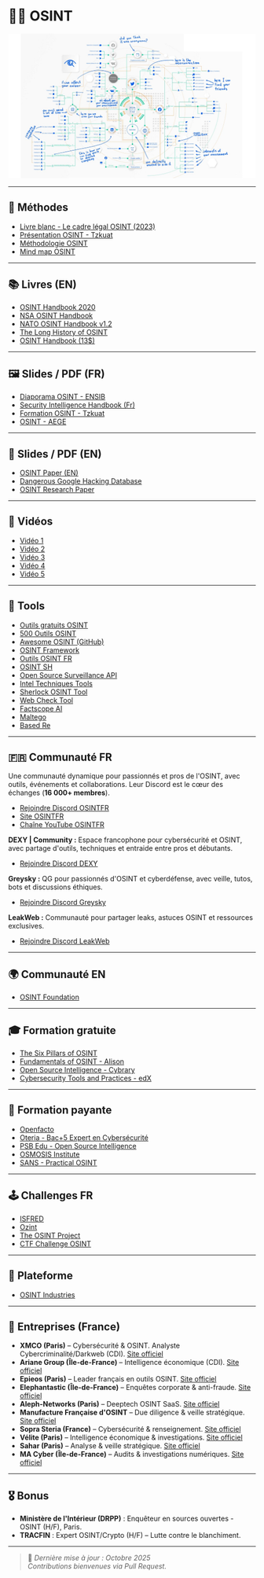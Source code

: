# 🕵️‍♂️ **OSINT**

![OSINT Image](picture/osint_picture.jpg)

---

## 🧭 **Méthodes**
- [Livre blanc - Le cadre légal OSINT (2023)](https://ozint.eu/contributions/Livre%20blanc-Le%20cadre%20legal%20OSINT-2023.pdf)
- [Présentation OSINT - Tzkuat](https://repo.tzku.at/presentation/OSINT-tzkuat.pdf)
- [Méthodologie OSINT](https://ozint.eu/fiche-pedagogique/methodologie/)
- [Mind map OSINT]([https://ozint.eu/fiche-pedagogique/methodologie/](https://webbreacher.com/2018/07/12/osint-map/))

---

## 📚 **Livres (EN)**
- [OSINT Handbook 2020](https://i-intelligence.eu/uploads/public-documents/OSINT_Handbook_2020.pdf)
- [NSA OSINT Handbook](https://nsarchive2.gwu.edu/NSAEBB/NSAEBB436/docs/EBB-005.pdf)
- [NATO OSINT Handbook v1.2](https://archive.org/details/NATOOSINTHandbookV1.2/mode/2up)
- [The Long History of OSINT](https://www.researchgate.net/publication/371580573_The_long_history_of_OSINT)
- [OSINT Handbook (13$)](https://buymeacoffee.com/notescatalog/e/258542)

---

## 🖼️ **Slides / PDF (FR)**
- [Diaporama OSINT - ENSIB](https://www.enssib.fr/bibliotheque-numerique/documents/72482-diaporama-osint-s-ouvrir-aux-sources-de-l-investigation.pdf)
- [Security Intelligence Handbook (Fr)](https://go.recordedfuture.com/hubfs/ebooks/security-intelligence-handbook-third-edition-fr.pdf)
- [Formation OSINT - Tzkuat](https://repo.tzku.at/documentation/osint/Formation%20OSINT.pdf)
- [OSINT - AEGE](https://www.aege.fr/global/gene/link.php?news_link=2022093332_mag-osint-10-aege.pdf&fg=1)

---

## 📄 **Slides / PDF (EN)**
- [OSINT Paper (EN)](https://ceur-ws.org/Vol-3654/short3.pdf)
- [Dangerous Google Hacking Database](https://repo.tzku.at/documentation/osint/Dangerours%20Google%20Hacking%20Database%20and%20Attacks.pdf)
- [OSINT Research Paper](https://papers.ssrn.com/sol3/papers.cfm?abstract_id=5281845)

---

## 🎥 **Vidéos**
- [Vidéo 1](https://www.youtube.com/watch?v=gZXZmHRxDWk)
- [Vidéo 2](https://www.youtube.com/watch?v=GameXsraN8Y)
- [Vidéo 3](https://www.youtube.com/watch?v=jP47EQGpOY8)
- [Vidéo 4](https://www.youtube.com/watch?v=wn-i5bRVJbU)
- [Vidéo 5](https://www.youtube.com/watch?v=qz5lSFS4BYY)

---

## 🧰 **Tools**
- [Outils gratuits OSINT](https://cryptrz.org/wordpress/2025/03/02/quelques-outils-gratuits-pour-de-losint/)
- [500 Outils OSINT](https://start.me/p/0Pqbdg/osint-500-tools?locale=fr)
- [Awesome OSINT (GitHub)](https://github.com/jivoi/awesome-osint)
- [OSINT Framework](https://osintframework.com/)
- [Outils OSINT FR](https://osintfr.com/outils/)
- [OSINT SH](https://osint.sh/)
- [Open Source Surveillance API](https://app.theneo.io/offensive-osint/oss/open-source-surveillance-api)
- [Intel Techniques Tools](https://inteltechniques.com/tools/index.html)
- [Sherlock OSINT Tool](https://github.com/sherlock-project/sherlock)
- [Web Check Tool](https://github.com/Lissy93/web-check)
- [Factscope AI](https://www.factscopeai.com/)
- [Maltego](https://www.maltego.com/)
- [Based Re](https://bf.based.re/)

---

## 🇫🇷 **Communauté FR**

Une communauté dynamique pour passionnés et pros de l'OSINT, avec outils, événements et collaborations. Leur Discord est le cœur des échanges (**16 000+ membres**).

- [Rejoindre Discord OSINTFR](https://discord.com/invite/dWY9sWFKYD)
- [Site OSINTFR](https://osintfr.com/)
- [Chaîne YouTube OSINTFR](https://www.youtube.com/@osintfr/videos)

**DEXY | Community :** Espace francophone pour cybersécurité et OSINT, avec partage d'outils, techniques et entraide entre pros et débutants.  
- [Rejoindre Discord DEXY](https://discord.gg/bDueEj4Dt9)

**Greysky :** QG pour passionnés d'OSINT et cyberdéfense, avec veille, tutos, bots et discussions éthiques.  
- [Rejoindre Discord Greysky](https://discord.gg/daFvd4h6)

**LeakWeb :** Communauté pour partager leaks, astuces OSINT et ressources exclusives.  
- [Rejoindre Discord LeakWeb](https://discord.gg/h5kRYEZKy2)

---

## 🌍 **Communauté EN**
- [OSINT Foundation](https://www.osintfoundation.com/osint/Standards.asp)

---

## 🎓 **Formation gratuite**
- [The Six Pillars of OSINT](https://osintteam.blog/the-six-pillars-of-osint-documentation-59883c8f5927)
- [Fundamentals of OSINT - Alison](https://alison.com/course/fundamentals-of-open-source-intelligence-osint)
- [Open Source Intelligence - Cybrary](https://www.cybrary.it/course/open-source-intelligence/)
- [Cybersecurity Tools and Practices - edX](https://www.edx.org/course/cybersecurity-tools-and-practices)

---

## 💼 **Formation payante**
- [Openfacto](https://openfacto.fr/)
- [Oteria - Bac+5 Expert en Cybersécurité](https://www.oteria.fr/bac-5-expert-en-cybersecurite/renseignement-et-cybermenaces)
- [PSB Edu - Open Source Intelligence](https://www.psbedu.paris/fr/actus/open-source-intelligence-technique-renseignement-service-intelligence-economique)
- [OSMOSIS Institute](https://osmosisinstitute.org/osc/)
- [SANS - Practical OSINT](https://www.sans.org/cyber-security-courses/practical-open-source-intelligence)

---

## 🕹️ **Challenges FR**
- [ISFRED](https://isfred.fr/)
- [Ozint](https://ozint.eu/)
- [The OSINT Project](https://the-osint-project.fr/)
- [CTF Challenge OSINT](https://ctf.challenge-osint.fr/)

---

## 🧩 **Plateforme**
- [OSINT Industries](https://www.osint.industries/)

---

## 🏢 **Entreprises (France)**
- **XMCO (Paris)** – Cybersécurité & OSINT. Analyste Cybercriminalité/Darkweb (CDI). [Site officiel](https://www.xmco.fr)
- **Ariane Group (Île-de-France)** – Intelligence économique (CDI). [Site officiel](https://www.ariane.group)
- **Epieos (Paris)** – Leader français en outils OSINT. [Site officiel](https://www.epieos.com)
- **Elephantastic (Île-de-France)** – Enquêtes corporate & anti-fraude. [Site officiel](https://www.elephantastic.fr)
- **Aleph-Networks (Paris)** – Deeptech OSINT SaaS. [Site officiel](https://www.aleph-networks.com)
- **Manufacture Française d'OSINT** – Due diligence & veille stratégique. [Site officiel](https://www.mf-osint.com)
- **Sopra Steria (France)** – Cybersécurité & renseignement. [Site officiel](https://www.soprasteria.com)
- **Vélite (Paris)** – Intelligence économique & investigations. [Site officiel](https://www.velite.fr)
- **Sahar (Paris)** – Analyse & veille stratégique. [Site officiel](https://www.sahar.fr)
- **MA Cyber (Île-de-France)** – Audits & investigations numériques. [Site officiel](https://www.ma-cyber.com)

---

## 🎖️ **Bonus**
- **Ministère de l'Intérieur (DRPP)** : Enquêteur en sources ouvertes - OSINT (H/F), Paris.  
- **TRACFIN** : Expert OSINT/Crypto (H/F) – Lutte contre le blanchiment.

---

> 📌 *Dernière mise à jour : Octobre 2025*  
> _Contributions bienvenues via Pull Request._
